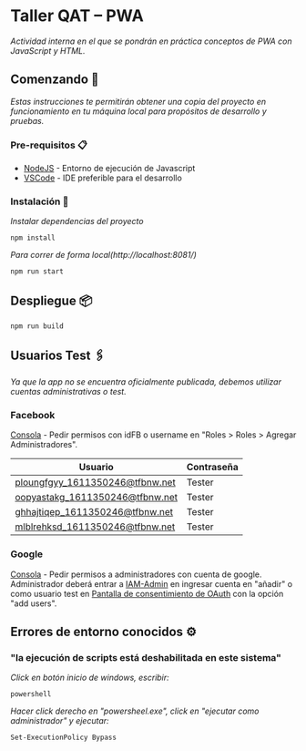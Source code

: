 # Taller QAT – PWA

_Actividad interna en el que se pondrán en práctica conceptos de PWA con JavaScript y HTML._

## Comenzando 🚀

_Estas instrucciones te permitirán obtener una copia del proyecto en funcionamiento en tu máquina local para propósitos de desarrollo y pruebas._

### Pre-requisitos 📋

- [NodeJS](https://nodejs.org/es/) - Entorno de ejecución de Javascript
- [VSCode](https://code.visualstudio.com/) - IDE preferible para el desarrollo

### Instalación 🔧

_Instalar dependencias del proyecto_

```
npm install
```

_Para correr de forma local(http://localhost:8081/)_

```
npm run start
```

## Despliegue 📦

```
npm run build
```

## Usuarios Test 🖇️

_Ya que la app no se encuentra oficialmente publicada, debemos utilizar cuentas administrativas o test._

### Facebook

[Consola](https://developers.facebook.com/apps/222157936246398/dashboard/) - Pedir permisos con idFB o username en "Roles > Roles > Agregar Administradores".

| Usuario                         | Contraseña |
| ------------------------------- | ---------- |
| ploungfgyy_1611350246@tfbnw.net | Tester     |
| oopyastakg_1611350246@tfbnw.net | Tester     |
| ghhajtiqep_1611350246@tfbnw.net | Tester     |
| mlblrehksd_1611350246@tfbnw.net | Tester     |

### Google

[Consola](https://console.developers.google.com/apis/credentials?hl=ES&project=taller-qat-pwa) - Pedir permisos a administradores con cuenta de google. Administrador deberá entrar a [IAM-Admin](https://console.developers.google.com/iam-admin/iam?hl=ES&project=taller-qat-pwa) en ingresar cuenta en "añadir" o como usuario test en [Pantalla de consentimiento de OAuth](https://console.developers.google.com/apis/credentials/consent?hl=ES&project=taller-qat-pwa) con la opción "add users".

## Errores de entorno conocidos ⚙️

### "la ejecución de scripts está deshabilitada en este sistema"

_Click en botón inicio de windows, escribir:_

```
powershell
```

_Hacer click derecho en "powersheel.exe", click en "ejecutar como administrador" y ejecutar:_

```
Set-ExecutionPolicy Bypass
```
